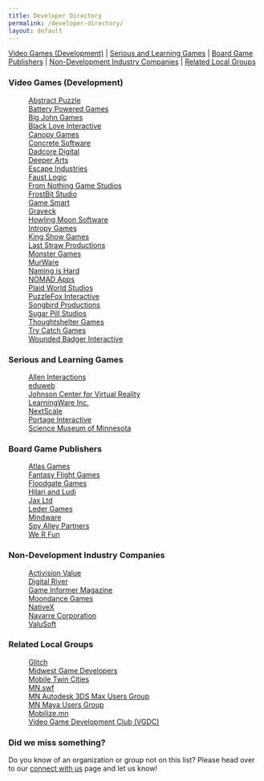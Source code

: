 ```yaml
---
title: Developer Directory
permalink: /developer-directory/
layout: default
---
```



<a href="#video_game_dev">Video Games (Development)</a> |
<a href="#Serious_and_Learning_Games">Serious and Learning Games</a> |
<a href="#BoardGamePublishers">Board Game Publishers</a> |
<a href="#NonDevelopment_Industry_Companies">Non-Development Industry Companies</a> |
<a href="#Related_Local_Groups">Related Local Groups</a>

<a name="video_game_dev"></a>

### <span class="mw-headline">Video Games (Development)</span>

<dl>
<dd><a onclick="javascript:pageTracker._trackPageview('/outgoing/abstractpuzzle.com/');" title="Abstract Puzzle" href="http://abstractpuzzle.com/">Abstract Puzzle</a></dd>
<dd><a onclick="javascript:pageTracker._trackPageview('/outgoing/www.batterypoweredgames.com/');" class="external text" title="http://www.batterypoweredgames.com/" href="http://www.batterypoweredgames.com/" rel="nofollow">Battery Powered Games</a></dd>
<dd><a onclick="javascript:pageTracker._trackPageview('/outgoing/bigjohngames.com');" class="external text" title="http://bigjohngames.com" href="http://bigjohngames.com" rel="nofollow">Big John Games</a></dd>
<dd><a onclick="javascript:pageTracker._trackPageview('/outgoing/www.blackloveinteractive.com/');" class="external text" title="http://www.blackloveinteractive.com/" href="http://www.blackloveinteractive.com/" rel="nofollow">Black Love Interactive</a></dd>
<dd><a onclick="javascript:pageTracker._trackPageview('/outgoing/www.canopygames.com/');" class="external text" title="http://www.canopygames.com/" href="http://www.canopygames.com/" rel="nofollow">Canopy Games</a></dd>
<dd><a onclick="javascript:pageTracker._trackPageview('/outgoing/www.concretesoftware.com/');" href="http://www.concretesoftware.com/">Concrete Software</a></dd>
<dd><a onclick="javascript:pageTracker._trackPageview('/outgoing/dadcore.itch.io/');" href="https://dadcore.itch.io/">Dadcore Digital</a></dd>
<dd><a onclick="javascript:pageTracker._trackPageview('/outgoing/www.deeperarts.com/');" href="http://www.deeperarts.com/">Deeper Arts</a></dd>
<dd><a onclick="javascript:pageTracker._trackPageview('/outgoing/www.escapeindustries.net/');" class="external text" title="http://www.escapeindustries.net/" href="http://www.escapeindustries.net/" rel="nofollow">Escape Industries</a></dd>
<dd><a onclick="javascript:pageTracker._trackPageview('/outgoing/www.faustlogic.com/');" class="external text" title="http://www.faustlogic.com/" href="http://www.faustlogic.com/" rel="nofollow">Faust Logic</a></dd>
<dd><a onclick="javascript:pageTracker._trackPageview('/outgoing/fromnothinggamestudios.com/');" class="external text" title="http://fromnothinggamestudios.com/" href="http://fromnothinggamestudios.com/" rel="nofollow">From Nothing Game Studios</a></dd>
<dd><a onclick="javascript:pageTracker._trackPageview('/outgoing/www.frostbitstudio.com/');" class="external text" title="http://www.frostbitstudio.com/" href="http://www.frostbitstudio.com/" rel="nofollow">FrostBit Studio</a></dd>
<dd><a onclick="javascript:pageTracker._trackPageview('/outgoing/gamesmart.com/');" class="external text" title="Game Smart" href="http://gamesmart.com/" rel="nofollow">Game Smart</a></dd>
<dd><a onclick="javascript:pageTracker._trackPageview('/outgoing/www.graveck.com/');" class="external text" title="http://www.graveck.com/" href="http://www.graveck.com/" rel="nofollow">Graveck</a></dd>
<dd><a onclick="javascript:pageTracker._trackPageview('/outgoing/howlingmoonsoftware.com/index.shtml');" class="external text" title="http://howlingmoonsoftware.com/index.shtml" href="http://howlingmoonsoftware.com/index.shtml" rel="nofollow">Howling Moon Software</a></dd>
<dd><a onclick="javascript:pageTracker._trackPageview('/outgoing/www.intropygames.com/');" href="http://www.intropygames.com/">Intropy Games</a></dd>
<dd><a onclick="javascript:pageTracker._trackPageview('/outgoing/www.ksg.com/');" href="http://www.ksg.com/">King Show Games</a></dd>
<dd><a onclick="javascript:pageTracker._trackPageview('/outgoing/www.last-straw-games.com/');" class="external text" title="http://www.last-straw-games.com/" href="http://www.last-straw-games.com/" rel="nofollow">Last Straw Productions</a></dd>
<dd><a onclick="javascript:pageTracker._trackPageview('/outgoing/www.mgiracing.com/');" class="external text" title="http://www.mgiracing.com/" href="http://www.mgiracing.com/" rel="nofollow">Monster Games</a></dd>
<dd><a onclick="javascript:pageTracker._trackPageview('/outgoing/murware.com/');" class="external text" title="http://murware.com/" href="http://murware.com/" rel="nofollow">MurWare</a></dd>
<dd><a onclick="javascript:pageTracker._trackPageview('/outgoing/namingishard.com/');" class="external text" title="http://namingishard.com/" href="http://namingishard.com/" rel="nofollow">Naming is Hard</a></dd>
<dd><a onclick="javascript:pageTracker._trackPageview('/outgoing/nomadapps.com');" title="NOMAD Apps" href="http://nomadapps.com">NOMAD Apps</a></dd>
<dd><a onclick="javascript:pageTracker._trackPageview('/outgoing/www.plaidworld.com/');" class="external text" title="http://www.plaidworld.com/" href="http://www.plaidworld.com/" rel="nofollow">Plaid World Studios</a></dd>
<dd><a onclick="javascript:pageTracker._trackPageview('/outgoing/puzzlefox.co');" title="PuzzleFox Interactive" href="http://puzzlefox.co">PuzzleFox Interactive</a></dd>
<dd><a onclick="javascript:pageTracker._trackPageview('/outgoing/www.songbird-productions.com/');" class="external text" title="http://www.songbird-productions.com/" href="http://www.songbird-productions.com/" rel="nofollow">Songbird Productions</a></dd>
<dd><a onclick="javascript:pageTracker._trackPageview('/outgoing/www.sugarpillstudios.com/');" class="external text" title="http://www.sugarpillstudios.com/" href="http://www.sugarpillstudios.com/" rel="nofollow">Sugar Pill Studios</a></dd>
<dd><a onclick="javascript:pageTracker._trackPageview('/outgoing/www.thoughtshelter.com');" title="Thoughtshelter Games" href="http://www.thoughtshelter.com" target="_blank" rel="noopener">Thoughtshelter Games</a></dd>
<dd><a onclick="javascript:pageTracker._trackPageview('/outgoing/trycatchgames.com/');" class="external text" title="http://trycatchgames.com/" href="http://trycatchgames.com/" rel="nofollow">Try Catch Games</a></dd>
<dd><a onclick="javascript:pageTracker._trackPageview('/outgoing/www.woundedbadger.com/');" class="external text" title="http://www.woundedbadger.com/" href="http://www.woundedbadger.com/" rel="nofollow">Wounded Badger Interactive</a></dd>
</dl>

<a name="Serious_and_Learning_Games"></a>

### <span class="mw-headline">Serious and Learning Games</span>

<dl>
<dd><a onclick="javascript:pageTracker._trackPageview('/outgoing/www.alleni.com/');" class="external text" title="http://www.alleni.com/" href="http://www.alleni.com/" rel="nofollow">Allen Interactions</a></dd>
<dd><a onclick="javascript:pageTracker._trackPageview('/outgoing/www.eduweb.com/');" class="external text" title="http://www.eduweb.com/" href="http://www.eduweb.com/" rel="nofollow">eduweb</a></dd>
<dd><a onclick="javascript:pageTracker._trackPageview('/outgoing/www.jcvr.org/');" class="external text" title="http://www.jcvr.org/" href="http://www.jcvr.org/" rel="nofollow">Johnson Center for Virtual Reality</a></dd>
<dd><a onclick="javascript:pageTracker._trackPageview('/outgoing/www.learningware.com/');" class="external text" title="http://www.learningware.com/" href="http://www.learningware.com/" rel="nofollow">LearningWare Inc.</a></dd>
<dd><a onclick="javascript:pageTracker._trackPageview('/outgoing/www.nextscale.com/');" class="external text" title="http://www.nextscale.com/" href="http://www.nextscale.com/" rel="nofollow">NextScale</a></dd>
<dd><a onclick="javascript:pageTracker._trackPageview('/outgoing/www.portageinteractive.com/');" class="external text" title="http://www.portageinteractive.com/" href="http://www.portageinteractive.com/" rel="nofollow">Portage Interactive</a></dd>
<dd><a onclick="javascript:pageTracker._trackPageview('/outgoing/www.smm.org/');" class="external text" title="http://www.smm.org/" href="http://www.smm.org/" rel="nofollow">Science Museum of Minnesota</a></dd>
</dl>

<a name="BoardGamePublishers"></a>

### <span class="mw-headline">Board Game Publishers</span>

<dl>
<dd><a onclick="javascript:pageTracker._trackPageview('/outgoing/www.atlas-games.com/');" class="external text" title="http://www.atlas-games.com/" href="http://www.atlas-games.com/" rel="nofollow">Atlas Games</a></dd>
<dd><a onclick="javascript:pageTracker._trackPageview('/outgoing/www.fantasyflightgames.com/');" class="external text" title="https://www.fantasyflightgames.com/" href="https://www.fantasyflightgames.com/" rel="nofollow">Fantasy Flight Games</a></dd>
<dd><a onclick="javascript:pageTracker._trackPageview('/outgoing/floodgategames.com/');" class="external text" title="http://floodgategames.com/" href="http://floodgategames.com/" rel="nofollow">Floodgate Games</a></dd>
<dd><a onclick="javascript:pageTracker._trackPageview('/outgoing/www.hilariaandludi.com/');" class="external text" title="http://www.hilariaandludi.com/" href="http://www.hilariaandludi.com/" rel="nofollow">Hilari and Ludi</a></dd>
<dd><a onclick="javascript:pageTracker._trackPageview('/outgoing/www.jaxgames.com/');" class="external text" title="http://www.jaxgames.com/" href="http://www.jaxgames.com/" rel="nofollow">Jax Ltd</a></dd>
<dd><a onclick="javascript:pageTracker._trackPageview('/outgoing/ledergames.com/');" class="external text" title="http://ledergames.com/" href="http://ledergames.com/" rel="nofollow">Leder Games</a></dd>
<dd><a onclick="javascript:pageTracker._trackPageview('/outgoing/www.mindware.com/');" class="external text" title="http://www.mindware.com/" href="http://www.mindware.com/" rel="nofollow">Mindware</a></dd>
<dd><a onclick="javascript:pageTracker._trackPageview('/outgoing/www.spyalley.com/');" class="external text" title="http://www.spyalley.com/" href="http://www.spyalley.com/" rel="nofollow">Spy Alley Partners</a></dd>
<dd><a onclick="javascript:pageTracker._trackPageview('/outgoing/www.werfungames.com/');" class="external text" title="http://www.werfungames.com/" href="http://www.werfungames.com/" rel="nofollow">We R Fun</a></dd>
</dl>

<a name="NonDevelopment_Industry_Companies"></a>

### <span class="mw-headline">Non-Development Industry Companies</span>

<dl>
<dd><a onclick="javascript:pageTracker._trackPageview('/outgoing/www.activisionvalue.com/');" class="external text" title="http://www.activisionvalue.com/" href="http://www.activisionvalue.com/" rel="nofollow">Activision Value</a></dd>
<dd><a onclick="javascript:pageTracker._trackPageview('/outgoing/www.digitalriver.com/');" class="external text" title="http://www.digitalriver.com/" href="http://www.digitalriver.com/" rel="nofollow">Digital River</a></dd>
<dd><a onclick="javascript:pageTracker._trackPageview('/outgoing/www.gameinformer.com/');" class="external text" title="http://www.gameinformer.com/" href="http://www.gameinformer.com/" rel="nofollow">Game Informer Magazine</a></dd>
<dd><a onclick="javascript:pageTracker._trackPageview('/outgoing/www.moondancegames.com/');" class="external text" title="http://www.moondancegames.com/" href="http://www.moondancegames.com/" rel="nofollow">Moondance Games</a></dd>
<dd><a onclick="javascript:pageTracker._trackPageview('/outgoing/nativex.com/');" class="external text" title="http://nativex.com/" href="http://nativex.com/" rel="nofollow">NativeX</a></dd>
<dd><a onclick="javascript:pageTracker._trackPageview('/outgoing/www.navarre.com/');" class="external text" title="http://www.navarre.com/" href="http://www.navarre.com/" rel="nofollow">Navarre Corporation</a></dd>
<dd><a onclick="javascript:pageTracker._trackPageview('/outgoing/www.valusoft.com/');" class="external text" title="http://www.valusoft.com/" href="http://www.valusoft.com/" rel="nofollow">ValuSoft</a></dd>
</dl>

<a id="Related_Local_Groups" name="Related_Local_Groups"></a>

### <span class="mw-headline">Related Local Groups</span>

<dl>
<dd><a onclick="javascript:pageTracker._trackPageview('/outgoing/glitch.mn/');" class="external text" title="http://glitch.mn/" href="http://glitch.mn/" rel="nofollow">Glitch</a></dd>
<dd><a onclick="javascript:pageTracker._trackPageview('/outgoing/www.facebook.com/groups/855551914504191/');" class="external text" title="Midwest Game Developers" href="https://www.facebook.com/groups/855551914504191/" rel="nofollow">Midwest Game Developers</a></dd>
<dd><a onclick="javascript:pageTracker._trackPageview('/outgoing/mobiletwincities.com/');" class="external text" title="http://mobiletwincities.com/" href="http://mobiletwincities.com/" rel="nofollow">Mobile Twin Cities</a></dd>
<dd><a onclick="javascript:pageTracker._trackPageview('/outgoing/www.mnswf.com/');" class="external text" title="http://www.mnswf.com/" href="http://www.mnswf.com/" rel="nofollow">MN.swf</a></dd>
<dd><a onclick="javascript:pageTracker._trackPageview('/outgoing/www.mnmug.com/');" class="external text" title="http://www.mnmug.com/" href="http://www.mnmug.com/" rel="nofollow">MN Autodesk 3DS Max Users Group</a></dd>
<dd><a onclick="javascript:pageTracker._trackPageview('/outgoing/www.facebook.com/groups/891712657525832/');" class="external text" title="https://www.facebook.com/groups/891712657525832/" href="https://www.facebook.com/groups/891712657525832/" rel="nofollow">MN Maya Users Group</a></dd>
<dd><a onclick="javascript:pageTracker._trackPageview('/outgoing/www.mobilize.mn/');" class="external text" title="http://www.mobilize.mn/" href="http://www.mobilize.mn/" rel="nofollow">Mobilize.mn</a></dd>
<dd><a onclick="javascript:pageTracker._trackPageview('/outgoing/vgdc.umn.edu/');" class="external text" title="http://vgdc.umn.edu/" href="http://vgdc.umn.edu/" rel="nofollow">Video Game Development Club (VGDC)</a></dd>
</dl>

### <span class="mw-headline">Did we miss something?</span>


Do you know of an organization or group not on this list? Please head over to our <a href="/connect/">connect with us</a> page and let us know!
